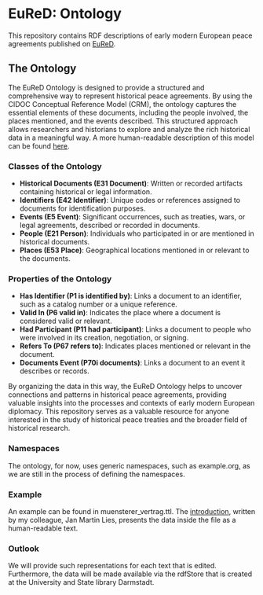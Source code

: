 # EuReD: Ontology

This repository contains RDF descriptions of early modern European peace agreements published on [EuReD](https://eured.de/).

## The Ontology

The EuReD Ontology is designed to provide a structured and comprehensive way to represent historical peace agreements. By using the CIDOC Conceptual Reference Model (CRM), the ontology captures the essential elements of these documents, including the people involved, the places mentioned, and the events described. This structured approach allows researchers and historians to explore and analyze the rich historical data in a meaningful way. A more human-readable description of this model can be found [here](https://eured.de/friedensreform/ontologie/).

### Classes of the Ontology

- **Historical Documents (E31 Document)**: Written or recorded artifacts containing historical or legal information.
- **Identifiers (E42 Identifier)**: Unique codes or references assigned to documents for identification purposes.
- **Events (E5 Event)**: Significant occurrences, such as treaties, wars, or legal agreements, described or recorded in documents.
- **People (E21 Person)**: Individuals who participated in or are mentioned in historical documents.
- **Places (E53 Place)**: Geographical locations mentioned in or relevant to the documents.

### Properties of the Ontology

- **Has Identifier (P1 is identified by)**: Links a document to an identifier, such as a catalog number or a unique reference.
- **Valid In (P6 valid in)**: Indicates the place where a document is considered valid or relevant.
- **Had Participant (P11 had participant)**: Links a document to people who were involved in its creation, negotiation, or signing.
- **Refers To (P67 refers to)**: Indicates places mentioned or relevant in the document.
- **Documents Event (P70i documents)**: Links a document to an event it describes or records.

By organizing the data in this way, the EuReD Ontology helps to uncover connections and patterns in historical peace agreements, providing valuable insights into the processes and contexts of early modern European diplomacy. This repository serves as a valuable resource for anyone interested in the study of historical peace treaties and the broader field of historical research.

### Namespaces 
The ontology, for now, uses generic namespaces, such as example.org, as we are still in the process of defining the namespaces.

### Example
An example can be found in muensterer_vertrag.ttl. 
The [introduction](https://tueditions.ulb.tu-darmstadt.de/v/pa000008-0208), written by my colleague, Jan Martin Lies, presents the data inside the file as a human-readable text. 

### Outlook
We will provide such representations for each text that is edited. Furthermore, the data will be made available via the rdfStore that is created at the University and State library Darmstadt. 

